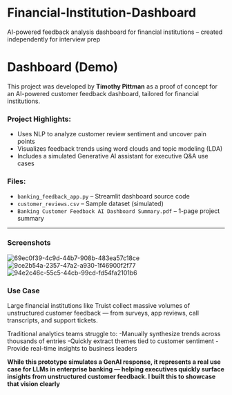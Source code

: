 # Financial-Institution-Dashboard
AI-powered feedback analysis dashboard for financial institutions – created independently for interview prep

#  Dashboard (Demo)

This project was developed by **Timothy Pittman** as a proof of concept for an AI-powered customer feedback dashboard, tailored for financial institutions.

### Project Highlights:
- Uses NLP to analyze customer review sentiment and uncover pain points
- Visualizes feedback trends using word clouds and topic modeling (LDA)
- Includes a simulated Generative AI assistant for executive Q&A use cases

### Files:
- `banking_feedback_app.py` – Streamlit dashboard source code
- `customer_reviews.csv` – Sample dataset (simulated)
- `Banking Customer Feedback AI Dashboard Summary.pdf` – 1-page project summary

---
### Screenshots 
![69ec0f39-4c9d-44b7-908b-483ea57c18ce](https://github.com/user-attachments/assets/81089397-cdfa-4949-851a-88cc7e94eb9c)
![9ce2b54a-2357-47a2-a930-1f46900f2f77](https://github.com/user-attachments/assets/89f0a153-acf6-4d74-be43-8642501a1f6e)
![94e2c46c-55c5-44cb-99cd-fd54fa2101b6](https://github.com/user-attachments/assets/e0c8aacf-61c6-47c8-89e9-4cca92ee2295)

### Use Case
Large financial institutions like Truist collect massive volumes of unstructured customer feedback — from surveys, app reviews, call transcripts, and support tickets.

Traditional analytics teams struggle to:
-Manually synthesize trends across thousands of entries
-Quickly extract themes tied to customer sentiment
-Provide real-time insights to business leaders

**While this prototype simulates a GenAI response, it represents a real use case for LLMs in enterprise banking — helping executives quickly surface insights from unstructured customer feedback. I built this to showcase that vision clearly**
